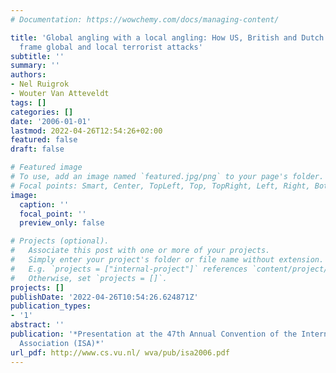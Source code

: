 ```yaml
---
# Documentation: https://wowchemy.com/docs/managing-content/

title: 'Global angling with a local angling: How US, British and Dutch newspapers
  frame global and local terrorist attacks'
subtitle: ''
summary: ''
authors:
- Nel Ruigrok
- Wouter Van Atteveldt
tags: []
categories: []
date: '2006-01-01'
lastmod: 2022-04-26T12:54:26+02:00
featured: false
draft: false

# Featured image
# To use, add an image named `featured.jpg/png` to your page's folder.
# Focal points: Smart, Center, TopLeft, Top, TopRight, Left, Right, BottomLeft, Bottom, BottomRight.
image:
  caption: ''
  focal_point: ''
  preview_only: false

# Projects (optional).
#   Associate this post with one or more of your projects.
#   Simply enter your project's folder or file name without extension.
#   E.g. `projects = ["internal-project"]` references `content/project/deep-learning/index.md`.
#   Otherwise, set `projects = []`.
projects: []
publishDate: '2022-04-26T10:54:26.624871Z'
publication_types:
- '1'
abstract: ''
publication: '*Presentation at the 47th Annual Convention of the International Studies
  Association (ISA)*'
url_pdf: http://www.cs.vu.nl/ wva/pub/isa2006.pdf
---
```


